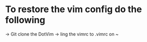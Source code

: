 To restore the vim config do the following
==========================================

-> Git clone the DotVim
-> ling the vimrc to .vimrc on ~

